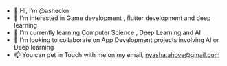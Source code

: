 - 👋 Hi, I’m @asheckn
- 👀 I’m interested in Game development , flutter development and deep learning 
- 🌱 I’m currently learning Computer Science , Deep Learning and AI
- 💞️ I’m looking to collaborate on App Development projects involving AI or Deep learning 
- 📫 You can get in Touch with me on my email, nyasha.ahove@gmail.com

<!---
asheckn/asheckn is a ✨ special ✨ repository because its `README.md` (this file) appears on your GitHub profile.
You can click the Preview link to take a look at your changes.
--->
